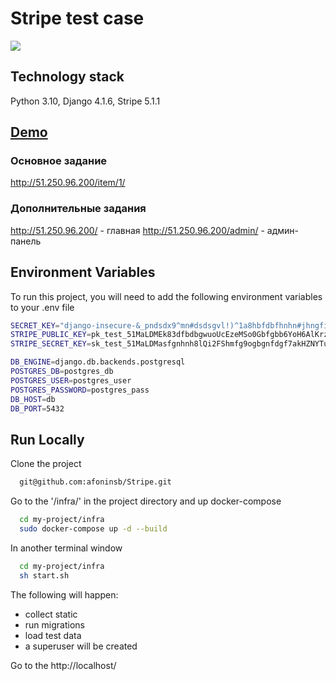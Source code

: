 # Stripe test case

![](https://github.com/afoninsb/Stripe/actions/workflows/stripe_workflow.yml/badge.svg)

## Technology stack

Python 3.10, Django 4.1.6, Stripe 5.1.1

## [Demo](http://158.160.10.11)

### Основное задание
http://51.250.96.200/item/1/

### Дополнительные задания
http://51.250.96.200/ - главная
http://51.250.96.200/admin/ - админ-панель

## Environment Variables

To run this project, you will need to add the following environment variables to your .env file

```bash
SECRET_KEY="django-insecure-&_pndsdx9^mn#dsdsgvl!)^1a8hbfdbfhnhn#jhngfistm+w"
STRIPE_PUBLIC_KEY=pk_test_51MaLDMEk83dfbdbgwuoUcEzeMSo0Gbfgbb6YoH6AlKrzPJNgfbfdsf9i3cSZp1ENpQPxUYB5v7re9D8vAYdJAl00KQr9GJe1
STRIPE_SECRET_KEY=sk_test_51MaLDMasfgnhnh8lQi2FShmfg9ogbgnfdgf7akHZNYTu6P3EzVP3egfjghjhfgVZTa2pV001dHr0UNY

DB_ENGINE=django.db.backends.postgresql
POSTGRES_DB=postgres_db
POSTGRES_USER=postgres_user
POSTGRES_PASSWORD=postgres_pass
DB_HOST=db
DB_PORT=5432
```

## Run Locally

Clone the project

```bash
  git@github.com:afoninsb/Stripe.git
```

Go to the '/infra/' in the project directory and up docker-compose

```bash
  cd my-project/infra
  sudo docker-compose up -d --build
```

In another terminal window
```bash
  cd my-project/infra
  sh start.sh
```
The following will happen:
  - collect static
  - run migrations
  - load test data
  - a superuser will be created

Go to the http://localhost/
